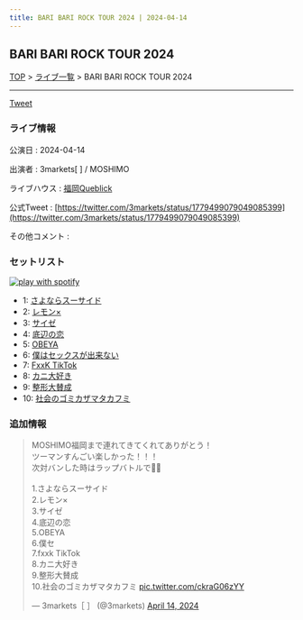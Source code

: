 ```yaml
---
title: BARI BARI ROCK TOUR 2024 | 2024-04-14
---
```

## BARI BARI ROCK TOUR 2024

[TOP](/setlist/) > [ライブ一覧](lives.html) > BARI BARI ROCK TOUR 2024

___

<a href="https://twitter.com/share?ref_src=twsrc%5Etfw" data-text="3markets[ ]セットリスト > BARI BARI ROCK TOUR 2024" class="twitter-share-button" data-via="3markets" data-hashtags="3markets" data-related="3markets" data-show-count="false">Tweet</a>

### ライブ情報

公演日
:    2024-04-14

出演者
:    3markets[ ] / MOSHIMO

ライブハウス
:    [福岡Queblick](livehouse054.html)

公式Tweet
:    [https://twitter.com/3markets/status/1779499079049085399](https://twitter.com/3markets/status/1779499079049085399)

その他コメント
:    

### セットリスト


[![play with spotify](images/spotify-icon.png)](https://open.spotify.com/playlist/41okFNx8A88xJBE8CJmnvy)



*  1: [さよならスーサイド](song013.html)
*  2: [レモン×](song003.html)
*  3: [サイゼ](song004.html)
*  4: [底辺の恋](song008.html)
*  5: [OBEYA](song021.html)
*  6: [僕はセックスが出来ない](song006.html)
*  7: [FxxK TikTok](song082.html)
*  8: [カニ大好き](song079.html)
*  9: [整形大賛成](song005.html)
*  10: [社会のゴミカザマタカフミ](song002.html)


### 追加情報



<blockquote class="twitter-tweet"><p lang="ja" dir="ltr">MOSHIMO福岡まで連れてきてくれてありがとう！<br>ツーマンすんごい楽しかった！！！<br>次対バンした時はラップバトルで👊👊<br><br>1.さよならスーサイド<br>2.レモン×<br>3.サイゼ<br>4.底辺の恋<br>5.OBEYA<br>6.僕セ<br>7.fxxk TikTok<br>8.カニ大好き<br>9.整形大賛成<br>10.社会のゴミカザマタカフミ <a href="https://t.co/ckraG06zYY">pic.twitter.com/ckraG06zYY</a></p>&mdash; 3markets［ ］ (@3markets) <a href="https://twitter.com/3markets/status/1779499079049085399?ref_src=twsrc%5Etfw">April 14, 2024</a></blockquote>
<script async src="https://platform.twitter.com/widgets.js" charset="utf-8"></script>




<script async src="https://platform.twitter.com/widgets.js" charset="utf-8"></script>